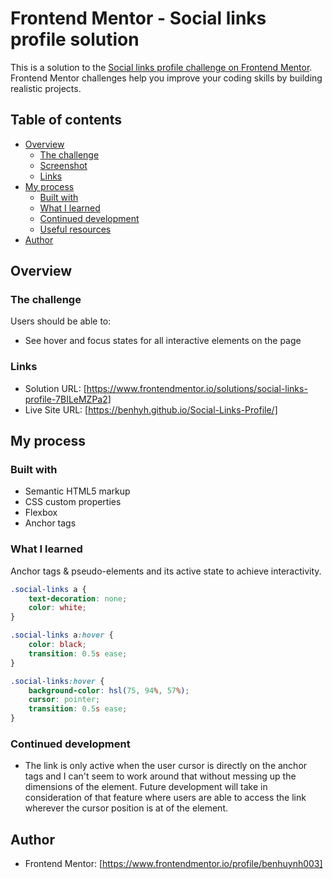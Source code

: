 # Frontend Mentor - Social links profile solution

This is a solution to the [Social links profile challenge on Frontend Mentor](https://www.frontendmentor.io/challenges/social-links-profile-UG32l9m6dQ). Frontend Mentor challenges help you improve your coding skills by building realistic projects. 

## Table of contents

- [Overview](#overview)
  - [The challenge](#the-challenge)
  - [Screenshot](#screenshot)
  - [Links](#links)
- [My process](#my-process)
  - [Built with](#built-with)
  - [What I learned](#what-i-learned)
  - [Continued development](#continued-development)
  - [Useful resources](#useful-resources)
- [Author](#author)

## Overview

### The challenge

Users should be able to:

- See hover and focus states for all interactive elements on the page
  
### Links

- Solution URL: [https://www.frontendmentor.io/solutions/social-links-profile-7BILeMZPa2]
- Live Site URL: [https://benhyh.github.io/Social-Links-Profile/]

## My process

### Built with

- Semantic HTML5 markup
- CSS custom properties
- Flexbox
- Anchor tags

### What I learned

Anchor tags & pseudo-elements and its active state to achieve interactivity. 

```css
.social-links a {
    text-decoration: none;
    color: white;
}

.social-links a:hover {
    color: black;
    transition: 0.5s ease;
}

.social-links:hover {
    background-color: hsl(75, 94%, 57%);
    cursor: pointer;
    transition: 0.5s ease;
}
```

### Continued development

- The link is only active when the user cursor is directly on the anchor tags and I can't seem to work around that without messing up the dimensions of the element. Future development will take in consideration of that feature where users are able to access the link wherever the cursor position is at of the element.

## Author

- Frontend Mentor: [https://www.frontendmentor.io/profile/benhuynh003]

